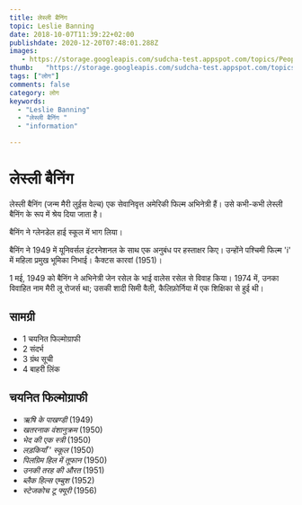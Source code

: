 ```yaml
---
title: लेस्ली बैनिंग 
topic: Leslie Banning
date: 2018-10-07T11:39:22+02:00
publishdate: 2020-12-20T07:48:01.288Z
images: 
   - https://storage.googleapis.com/sudcha-test.appspot.com/topics/People/leslie_banning/1.jpeg
thumb:   "https://storage.googleapis.com/sudcha-test.appspot.com/topics/People/leslie_banning/thumb.jpeg"
tags: ["लोग"]
comments: false
category: लोग
keywords: 
  - "Leslie Banning"
  - "लेस्ली बैनिंग "
  - "information"

---
```

<h1> लेस्ली बैनिंग </h1> <p> लेस्ली बैनिंग (जन्म मैरी लुईस वेल्च) एक सेवानिवृत्त अमेरिकी फिल्म अभिनेत्री हैं। उसे कभी-कभी लेस्ली बैनिंग के रूप में श्रेय दिया जाता है। </p> <p> बैनिंग ने ग्लेनडेल हाई स्कूल में भाग लिया। </p> <p> बैनिंग ने 1949 में यूनिवर्सल इंटरनेशनल के साथ एक अनुबंध पर हस्ताक्षर किए। उन्होंने पश्चिमी फिल्म 'i' में महिला प्रमुख भूमिका निभाई। कैक्टस कारवां </i> (1951)। </p> <p> 1 मई, 1949 को बैनिंग ने अभिनेत्री जेन रसेल के भाई वालेस रसेल से विवाह किया। 1974 में, उनका विवाहित नाम मैरी लू रोजर्स था; उसकी शादी सिमी वैली, कैलिफ़ोर्निया में एक शिक्षिका से हुई थी। </p> <h2> सामग्री </h2> <ul> <li> 1 चयनित फिल्मोग्राफी </li> <li> 2 संदर्भ </li> <li> 3 ग्रंथ सूची </li> <li> 4 बाहरी लिंक </li> </ul> <h2> चयनित फिल्मोग्राफी </h2> <ul> <li> <i> ऋषि के पाखण्डी </i> (1949) </li> <li> <i> खतरनाक वंशानुक्रम </i> (1950) </li> <li> <i> भेद की एक स्त्री </i> (1950) </li> <li> <i> लड़कियाँ ' स्कूल </i> (1950) </li> <li> <i> पिलग्रिम हिल में तूफान </i> (1950) </li> <li> <i> उनकी तरह की औरत </i> (1951) </li> <li> <i> ब्लैक हिल्स एम्बुश </i> (1952) </li> <li> <i> स्टेजकोच टू फ्यूरी </i> (1956) </li> </ul> 